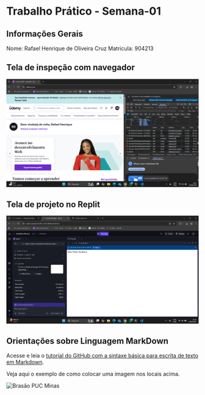 # Trabalho Prático - Semana-01

## Informações Gerais

Nome: Rafael Henrique de Oliveira Cruz
Matricula: 904213

## Tela de inspeção com navegador

![DevTools](images/devtools.png)

## Tela de projeto no Replit

![Replit](images/replit.png)


## Orientações sobre Linguagem MarkDown

Acesse e leia o [tutorial do GitHub com a sintaxe básica para escrita de texto em Markdown](https://docs.github.com/pt/get-started/writing-on-github/getting-started-with-writing-and-formatting-on-github/basic-writing-and-formatting-syntax).

Veja aqui o exemplo de como colocar uma imagem nos locais acima. 

![Brasão PUC Minas](images/brasao_puc.png)
